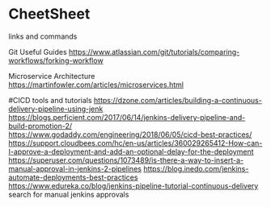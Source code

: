 # CheetSheet
links and commands

Git Useful Guides
https://www.atlassian.com/git/tutorials/comparing-workflows/forking-workflow


Microservice Architecture
https://martinfowler.com/articles/microservices.html

#CICD tools and tutorials
https://dzone.com/articles/building-a-continuous-delivery-pipeline-using-jenk
https://blogs.perficient.com/2017/06/14/jenkins-delivery-pipeline-and-build-promotion-2/
https://www.godaddy.com/engineering/2018/06/05/cicd-best-practices/
https://support.cloudbees.com/hc/en-us/articles/360029265412-How-can-I-approve-a-deployment-and-add-an-optional-delay-for-the-deployment
https://superuser.com/questions/1073489/is-there-a-way-to-insert-a-manual-approval-in-jenkins-2-pipelines
https://blog.inedo.com/jenkins-automate-deployments-best-practices
https://www.edureka.co/blog/jenkins-pipeline-tutorial-continuous-delivery
search for manual jenkins approvals

